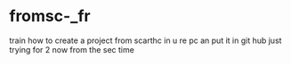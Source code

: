 # fromsc-_fr
train how to create a project from scarthc in u re pc an put it in git hub
just trying for 2 
now from the sec time
